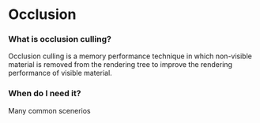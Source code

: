 # Occlusion

### What is occlusion culling?

Occlusion culling is a memory performance technique in which non-visible material is removed
from the rendering tree to improve the rendering performance of visible material.

### When do I need it?

Many common scenerios 
